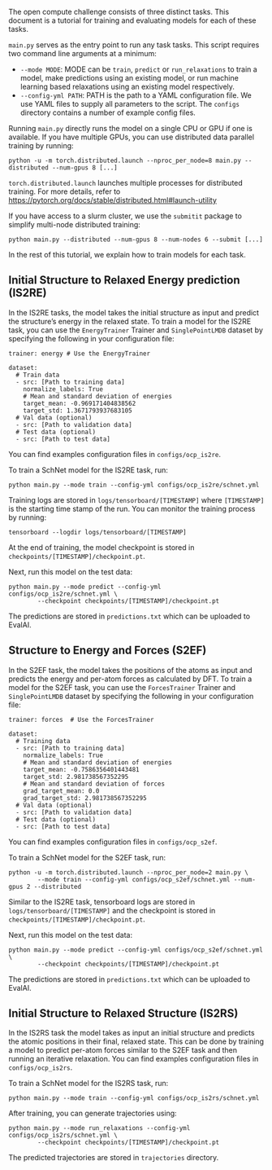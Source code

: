 
The open compute challenge consists of three distinct tasks. This document is a tutorial 
for training and evaluating models for each of these tasks.

`main.py` serves as the entry point to run any task tasks. This script requires two command line 
arguments at a minimum:
* `--mode MODE`: MODE can be `train`, `predict` or `run_relaxations` to train a model, make predictions 
using an existing model, or run machine learning based relaxations using an existing model respectively.
* `--config-yml PATH`: PATH is the path to a YAML configuration file. We use YAML files to supply all 
parameters to the script. The `configs` directory contains a number of example config files.

Running `main.py` directly runs the model on a single CPU or GPU if one is available. If you have multiple
GPUs, you can use distributed data parallel training by running:
```
python -u -m torch.distributed.launch --nproc_per_node=8 main.py --distributed --num-gpus 8 [...] 
```
`torch.distributed.launch` launches multiple processes for distributed training. For more details, refer to 
https://pytorch.org/docs/stable/distributed.html#launch-utility

If you have access to a slurm cluster, we use the `submitit` package to simplify multi-node distributed training:
```
python main.py --distributed --num-gpus 8 --num-nodes 6 --submit [...] 
```

In the rest of this tutorial, we explain how to train models for each task.

## Initial Structure to Relaxed Energy prediction (IS2RE)

In the IS2RE tasks, the model takes the initial structure as input and predict the structure’s energy
in the relaxed state. To train a model for the IS2RE task, you can use the `EnergyTrainer`
Trainer and `SinglePointLMDB` dataset by specifying the following in your configuration file:
```
trainer: energy # Use the EnergyTrainer

dataset:
  # Train data
  - src: [Path to training data]
    normalize_labels: True
    # Mean and standard deviation of energies
    target_mean: -0.969171404838562
    target_std: 1.3671793937683105
  # Val data (optional)
  - src: [Path to validation data]
  # Test data (optional)
  - src: [Path to test data]
``` 
You can find examples configuration files in `configs/ocp_is2re`.

To train a SchNet model for the IS2RE task, run:
```
python main.py --mode train --config-yml configs/ocp_is2re/schnet.yml
```

Training logs are stored in `logs/tensorboard/[TIMESTAMP]` where `[TIMESTAMP]` is 
the starting time stamp of the run. You can monitor the training process by running:
```
tensorboard --logdir logs/tensorboard/[TIMESTAMP]
```
At the end of training, the model checkpoint is stored in `checkpoints/[TIMESTAMP]/checkpoint.pt`.

Next, run this model on the test data:
```
python main.py --mode predict --config-yml configs/ocp_is2re/schnet.yml \
        --checkpoint checkpoints/[TIMESTAMP]/checkpoint.pt
```
The predictions are stored in `predictions.txt` which can be uploaded to EvalAI.

## Structure to Energy and Forces (S2EF)

In the S2EF task, the model takes the positions of the atoms as input and predicts the energy and per-atom
forces as calculated by DFT. To train a model for the S2EF task, you can use the `ForcesTrainer` Trainer 
and `SinglePointLMDB` dataset by specifying the following in your configuration file:
```
trainer: forces  # Use the ForcesTrainer

dataset:
  # Training data
  - src: [Path to training data]
    normalize_labels: True
    # Mean and standard deviation of energies
    target_mean: -0.7586356401443481
    target_std: 2.981738567352295
    # Mean and standard deviation of forces
    grad_target_mean: 0.0
    grad_target_std: 2.981738567352295
  # Val data (optional)
  - src: [Path to validation data]
  # Test data (optional)
  - src: [Path to test data]
```
You can find examples configuration files in `configs/ocp_s2ef`.

To train a SchNet model for the S2EF task, run: 
```
python -u -m torch.distributed.launch --nproc_per_node=2 main.py \
        --mode train --config-yml configs/ocp_s2ef/schnet.yml --num-gpus 2 --distributed
```
Similar to the IS2RE task, tensorboard logs are stored in `logs/tensorboard/[TIMESTAMP]` and the 
checkpoint is stored in `checkpoints/[TIMESTAMP]/checkpoint.pt`.

Next, run this model on the test data:
```
python main.py --mode predict --config-yml configs/ocp_s2ef/schnet.yml \
        --checkpoint checkpoints/[TIMESTAMP]/checkpoint.pt
```
The predictions are stored in `predictions.txt` which can be uploaded to EvalAI.

## Initial Structure to Relaxed Structure (IS2RS)

In the IS2RS task the model takes as input an initial structure and predicts the atomic positions in their
final, relaxed state. This can be done by training a model to predict per-atom forces similar to the S2EF
task and then running an iterative relaxation. You can find examples configuration files in `configs/ocp_is2rs`.

To train a SchNet model for the IS2RS task, run: 
```
python main.py --mode train --config-yml configs/ocp_is2rs/schnet.yml
```

After training, you can generate trajectories using:
```
python main.py --mode run_relaxations --config-yml configs/ocp_is2rs/schnet.yml \
        --checkpoint checkpoints/[TIMESTAMP]/checkpoint.pt
```
The predicted trajectories are stored in `trajectories` directory.
